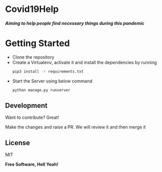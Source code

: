 # Covid19Help
##### _Aiming to help people find necessary things during this pandemic_
####
####
####
# Getting Started

- Clone the repository
- Create a Virtualenv, activate it and install the dependencies by running 
     ```sh
    pip3 install -r requirements.txt
    ```
- Start the Server using below command
     ```sh
    python manage.py runserver
    ```

## Development

Want to contribute? Great!

Make the changes and raise a PR. We will review it and then merge it




## License

MIT

**Free Software, Hell Yeah!**
